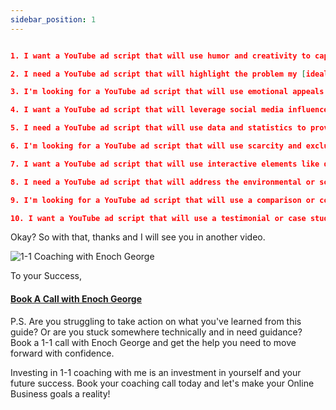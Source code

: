 ```yaml
---
sidebar_position: 1
---
```



```json

1. I want a YouTube ad script that will use humor and creativity to capture the attention of my [ideal customer persona], showcase the value of my [product/service], and persuade them to take [desired action] with a unique call-to-action.

2. I need a YouTube ad script that will highlight the problem my [ideal customer persona] is facing and position my [product/service] as the best solution with the help of a testimonial or success story.

3. I'm looking for a YouTube ad script that will use emotional appeals to connect with my [ideal customer persona], tell a story about their pain points, and persuade them to take [desired action] with a powerful call-to-action.

4. I want a YouTube ad script that will leverage social media influencers or celebrity endorsements to increase the credibility and trustworthiness of my [product/service] and persuade my [ideal customer persona] to take [desired action].

5. I need a YouTube ad script that will use data and statistics to prove the effectiveness and superiority of my [product/service] over competitors and persuade my [ideal customer persona] to take [desired action].

6. I'm looking for a YouTube ad script that will use scarcity and exclusivity to create a sense of urgency and persuade my [ideal customer persona] to take [desired action] with a limited-time offer or special deal.

7. I want a YouTube ad script that will use interactive elements like quizzes, polls, or interactive graphics to engage my [ideal customer persona] and persuade them to take [desired action] with a customized call-to-action.

8. I need a YouTube ad script that will address the environmental or social impact of my [product/service] and showcase how it aligns with the values of my [ideal customer persona] to persuade them to take [desired action].

9. I'm looking for a YouTube ad script that will use a comparison or contrast approach to highlight the strengths of my [product/service] and persuade my [ideal customer persona] to take [desired action] with a clear and convincing call-to-action.

10. I want a YouTube ad script that will use a testimonial or case study from a satisfied customer to demonstrate the effectiveness and benefits of my [product/service] and persuade my [ideal customer persona] to take [desired action].

```

Okay? So with that, thanks and I will see you in another video.

![1-1 Coaching with Enoch George](https://trafficbingoassets.s3.us-east-2.amazonaws.com/enochgeorge120x120.jpeg)

To your Success, 

#### [Book A Call with Enoch George](https://buildbusiness.online/courses/youtube-secrets/)  

P.S. Are you struggling to take action on what you've learned from this guide? Or are you stuck somewhere technically and in need guidance? Book a 1-1 call with Enoch George and get the help you need to move forward with confidence.

Investing in 1-1 coaching with me is an investment in yourself and your future success. Book your coaching call today and let's make your Online Business goals a reality!


